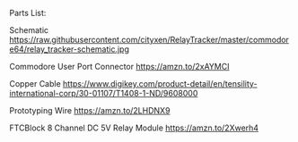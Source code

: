 Parts List:

Schematic
https://raw.githubusercontent.com/cityxen/RelayTracker/master/commodore64/relay_tracker-schematic.jpg

Commodore User Port Connector
https://amzn.to/2xAYMCI

Copper Cable
https://www.digikey.com/product-detail/en/tensility-international-corp/30-01107/T1408-1-ND/9608000

Prototyping Wire
https://amzn.to/2LHDNX9

FTCBlock 8 Channel DC 5V Relay Module
https://amzn.to/2Xwerh4
